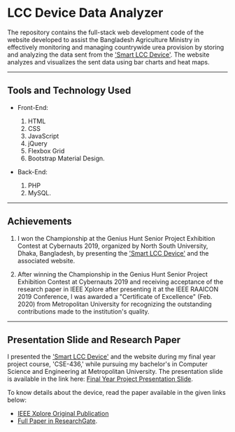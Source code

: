 # LCC Device Data Analyzer

The repository contains the full-stack web development code of the website developed to assist the Bangladesh Agriculture Ministry in effectively monitoring and managing countrywide urea provision by storing and analyzing the data sent from the ['Smart LCC Device'](https://github.com/Dayan94/Smart-LCC-Device). The website analyzes and visualizes the sent data using bar charts and heat maps. 

---
## Tools and Technology Used

- Front-End:
	1. HTML
	2. CSS
	3. JavaScript
	4. jQuery
	5. Flexbox Grid
	6. Bootstrap Material Design.

- Back-End:
	1. PHP
	2. MySQL.

---
## Achievements

1. I won the Championship at the Genius Hunt Senior Project Exhibition Contest at Cybernauts 2019, organized by North South University, Dhaka, Bangladesh, by presenting the ['Smart LCC Device'](https://github.com/Dayan94/Smart-LCC-Device) and the associated website.

2. After winning the Championship in the Genius Hunt Senior Project Exhibition Contest at Cybernauts 2019 and receiving acceptance of the research paper in IEEE Xplore after presenting it at the IEEE RAAICON 2019 Conference, I was awarded a "Certificate of Excellence" (Feb. 2020) from Metropolitan University for recognizing the outstanding contributions made to the institution's quality.

---
## Presentation Slide and Research Paper

I presented the ['Smart LCC Device'](https://github.com/Dayan94/Smart-LCC-Device) and the website during my final year project course, 'CSE-436,' while pursuing my bachelor's in Computer Science and Engineering at Metropolitan University. The presentation slide is available in the link here: [Final Year Project Presentation Slide](./Smart-LCC-Device–Presentation-Slide.pdf).

To know details about the device, read the paper available in the given links below: 
- [IEEE Xplore Original Publication](https://ieeexplore.ieee.org/document/9087520)
- [Full Paper in ResearchGate](https://www.researchgate.net/publication/341400432_Smart_LCC_Device_LCC-Based_IoT_Device_for_measuring_urea_consumption_in_major_food_crops).